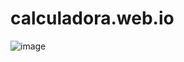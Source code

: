 # calculadora.web.io

![image](https://user-images.githubusercontent.com/92475408/157730952-0d68c1ab-bbff-4661-a0ee-5b227b979654.png)
